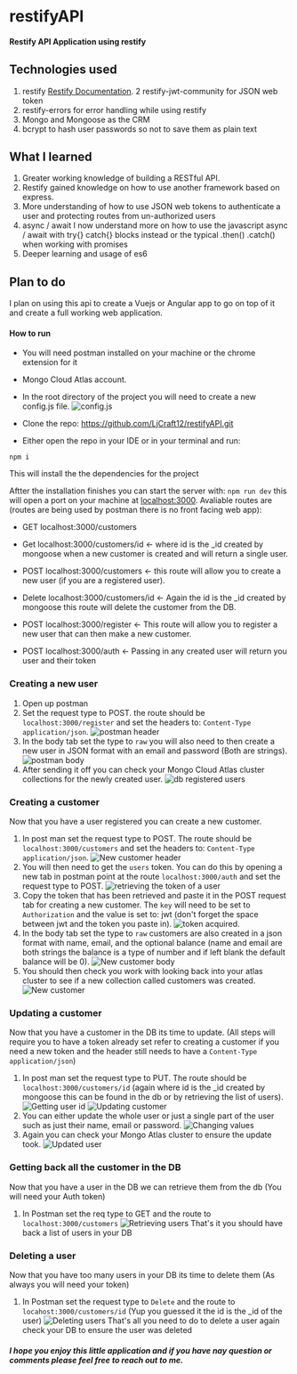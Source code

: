 # restifyAPI

#### Restify API Application using restify

## Technologies used
1. restify [Restify Documentation](http://restify.com/).
2 restify-jwt-community for JSON web token
3. restify-errors for error handling while using restify
4. Mongo and Mongoose as the CRM
5. bcrypt to hash user passwords so not to save them as plain text

## What I learned
1. Greater working knowledge of building a RESTful API.
2. Restify gained knowledge on how to use another framework based on express.
3. More understanding of how to use JSON web tokens to authenticate a user and protecting routes from un-authorized users
4. async / await I now understand more on how to use the javascript async / await with try{} catch{} blocks instead or the typical .then() .catch() when working with promises
5. Deeper learning and usage of es6

## Plan to do
I plan on using this api to create a Vuejs or Angular app to go on top of it and create a full working web application.

#### How to run
* You will need postman installed on your machine or the chrome extension for it
* Mongo Cloud Atlas account.
* In the root directory of the project you will need to create a new config.js file.
![config.js](https://imgur.com/esikhlw "Config Setup")

* Clone the repo: https://github.com/LjCraft12/restifyAPI.git
* Either open the repo in your IDE or in your terminal and run: 
``` 
npm i
```
This will install the the dependencies for the project

Aftter the installation finishes you can start the server with:
```npm run dev```
this will open a port on your machine at [localhost:3000](localhost:3000).
Avaliable routes are (routes are being used by postman there is no front facing web app):

* GET localhost:3000/customers
* Get localhost:3000/customers/id <- where id is the _id created by mongoose when a new customer is created and will return a single user.
* POST localhost:3000/customers <- this route will allow you to create a new user (if you are a registered user).
* Delete localhost:3000/customers/id <- Again the id is the _id created by mongoose this route will delete the customer from the DB.

* POST localhost:3000/register <- This route will allow you to register a new user that can then make a new customer.
* POST localhost:3000/auth <- Passing in any created user will return you user and their token

### Creating a new user
1. Open up postman
2. Set the request type to POST. the route should be ```localhost:3000/register``` and set the headers to: ```Content-Type``` ```application/json```.
![postman header](https://imgur.com/E8ROHPA "Postman Header Setup")
3. In the body tab set the type to ```raw``` you will also need to then create a new user in JSON format with an email and password (Both are strings).
![postman body](https://imgur.com/Fwg05ak "Postman Body Setup")
4. After sending it off you can check your Mongo Cloud Atlas cluster collections for the newly created user.
![db registered users](https://imgur.com/EEilkir "Atlas DB registered users")

### Creating a customer
Now that you have a user registered you can create a new customer.
1. In post man set the request type to POST. The route should be ```localhost:3000/customers``` and set the headers to: ```Content-Type``` ```application/json```.
![New customer header](https://imgur.com/QiAbT6I "New customer header")
2. You will then need to get the ```users``` token. You can do this by opening a new tab in postman point at the route ````localhost:3000/auth```` and set the request type to POST.
![retrieving the token of a user](https://imgur.com/pjcMFSa "User token")
3. Copy the token that has been retrieved and paste it in the POST request tab for creating a new customer. The ```key``` will need to be set to ```Authorization``` and the value is set to: jwt <your token> (don't forget the space between jwt and the token you paste in).
![token acquired](https://imgur.com/1RAWMjS "token acquired").
5. In the body tab set the type to ```raw``` customers are also created in a json format with name, email, and the optional balance (name and email are both strings the balance is a type of number and if left blank the default balance will be 0).
![New customer body](https://imgur.com/uoHzYhb "New customer body")
6. You should then check you work with looking back into your atlas cluster to see if a new collection called customers was created.
![New customer](https://imgur.com/AbLBRbz "New customer")

### Updating a customer
Now that you have a customer in the DB its time to update. (All steps will require you to have a token already set refer to creating a customer if you need a new token and the header still needs to have a ```Content-Type``` ```application/json```)
1. In post man set the request type to PUT. The route should be ```localhost:3000/customers/id``` (again where id is the _id created by mongoose this can be found in the db or by retrieving the list of users).
![Getting user id](https://imgur.com/ZtDauXu "Getting user id")
![Updating customer](https://imgur.com/hhCknT9 "Updating Customer")
2. You can either update the whole user or just a single part of the user such as just their name, email or password.
![Changing values](https://imgur.com/hhCknT9 "Changing values")
3. Again you can check your Mongo Atlas cluster to ensure the update took.
![Updated user](https://imgur.com/UxG7D7X "Updated user")

### Getting back all the customer in the DB
Now that you have a user in the DB we can retrieve them from the db (You will need your Auth token)
1. In Postman set the req type to GET and the route to ```localhost:3000/customers```
![Retrieving users](https://imgur.com/04ksQwS "Retrieving users")
That's it you should have back a list of users in your DB

### Deleting a user
Now that you have too many users in your DB its time to delete them (As always you will need your token)
1. In Postman set the request type to ```Delete``` and the route to ```locahost:3000/customers/id``` (Yup you guessed it the id is the _id of the user)
![Deleting users](https://imgur.com/AhuBbqz "Deleting users")
That's all you need to do to delete a user again check your DB to ensure the user was deleted

##### I hope you enjoy this little application and if you have nay question or comments please feel free to reach out to me.
